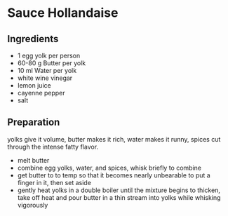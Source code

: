 Sauce Hollandaise
=================

Ingredients
-----------
* 1 egg yolk per person
* 60-80 g Butter per yolk
* 10 ml Water per yolk
* white wine vinegar
* lemon juice
* cayenne pepper
* salt

Preparation
-----------
yolks give it volume, butter makes it rich, water makes it runny, spices cut through the intense fatty flavor.

* melt butter
* combine egg yolks, water, and spices, whisk briefly to combine
* get butter to to temp so that it becomes nearly unbearable to put a finger in it, then set aside
* gently heat yolks in a double boiler until the mixture begins to thicken, take off heat and pour butter in a thin stream into yolks while whisking vigorously